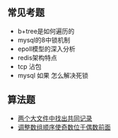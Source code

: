 ## 常见考题
+ b+tree是如何遍历的
+ mysql的8中锁机制
+ epoll模型的深入分析
+ redis架构特点
+ tcp 沾包
+ mysql  如果 怎么解决死锁

## 算法题
+ [两个大文件中找出共同记录](https://blog.csdn.net/tiankong_/article/details/77234726)
+ [调整数组顺序使奇数位于偶数前面](https://leetcode-cn.com/problems/diao-zheng-shu-zu-shun-xu-shi-qi-shu-wei-yu-ou-shu-qian-mian-lcof/)